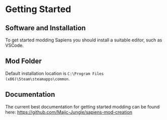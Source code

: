 # Getting Started

## Software and Installation

To get started modding Sapiens you should install a suitable editor, such as VSCode.

## Mod Folder

Default installation location is `C:\Program Files (x86)\Steam\steamapps\common`.

## Documentation

The current best documentation for getting started modding can be found here: https://github.com/Majic-Jungle/sapiens-mod-creation

